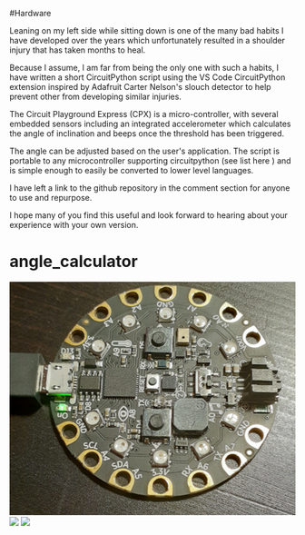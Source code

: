 #Hardware

Leaning on my left side while sitting down is one of the many bad habits I have developed over the years which unfortunately resulted in a shoulder injury that has taken months to heal. 

Because I assume, I am far from being the only one with such a habits, I have written a short CircuitPython script using the VS Code CircuitPython extension inspired by Adafruit Carter Nelson's slouch detector to help prevent other from developing similar injuries.

The Circuit Playground Express (CPX) is a micro-controller, with several embedded sensors including an integrated accelerometer which calculates the angle of inclination and beeps once the threshold has been triggered. 

The angle can be adjusted based on the user's application. The script is portable to any microcontroller supporting circuitpython (see list here ) and is simple enough to easily be converted to lower level languages.

I have left a link to the github repository in the comment section for anyone to use and repurpose.

I hope many of you find this useful and look forward to hearing about your experience with your own version.

# angle_calculator
![](images/Picture1.png)
![](images/Picture2.png)
![](images/Picture3.png)





